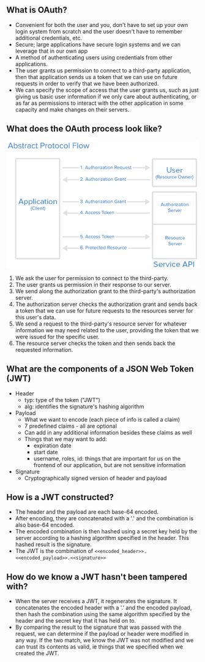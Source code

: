 ## What is OAuth?
- Convenient for both the user and you, don't have to set up your own login system from scratch and the user doesn't have to remember additional credentials, etc.
- Secure; large applications have secure login systems and we can leverage that in our own app
- A method of authenticating users using credentials from other applications.
- The user grants us permission to connect to a third-party application, then that application sends us a token that we can use on future requests in order to verify that we have been authorized.
- We can specify the scope of access that the user grants us, such as just giving us basic user information if we only care about authenticating, or as far as permissions to interact with the other application in some capacity and make changes on their servers.

## What does the OAuth process look like?
![oauth_flow](./oauth_flow.png)
1. We ask the user for permission to connect to the third-party.
2. The user grants us permission in their response to our server.
3. We send along the authorization grant to the third-party's authorization server.
4. The authorization server checks the authorization grant and sends back a token that we can use for future requests to the resources server for this user's data.
5. We send a request to the third-party's resource server for whatever information we may need related to the user, providing the token that we were issued for the specific user.
6. The resource server checks the token and then sends back the requested information.

## What are the components of a JSON Web Token (JWT)
- Header
  - typ: type of the token ("JWT")
  - alg: identifies the signature's hashing algorithm
- Payload
  - What we want to encode (each piece of info is called a claim)
  - 7 predefined claims - all are optional
  - Can add in any additional information besides these claims as well
  - Things that we may want to add:
    - expiration date
    - start date
    - username, roles, id: things that are important for us on the frontend of our application, but are not sensitive information
- Signature
  - Cryptographically signed version of header and payload

## How is a JWT constructed?
- The header and the payload are each base-64 encoded.
- After encoding, they are concatenated with a '.' and the combination is also base-64 encoded.
- The encoded combination is then hashed using a secret key held by the server according to a hashing algorithm specified in the header. This hashed result is the signature.
- The JWT is the combination of `<<encoded_header>>.<<encoded_payload>>.<<signature>>`

## How do we know a JWT hasn't been tampered with?
- When the server receives a JWT, it regenerates the signature. It concatenates the encoded header with a '.' and the encoded payload, then hash the combination using the same algorithm specified by the header and the secret key that it has held on to.
- By comparing the result to the signature that was passed with the request, we can determine if the payload or header were modified in any way. If the two match, we know the JWT was not modified and we can trust its contents as valid, ie things that we specified when we created the JWT.
